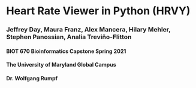 # Heart Rate Viewer in Python (HRVY)
### Jeffrey Day, Maura Franz, Alex Mancera, Hilary Mehler, Stephen Panossian, Analia Treviño-Flitton
#### BIOT 670 Bioinformatics Capstone Spring 2021
#### The University of Maryland Global Campus
#### Dr. Wolfgang Rumpf 
